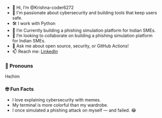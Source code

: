 - 👋 Hi, I’m @Krishna-coder6272
- 🔐 I'm passionate about cybersecurity and building tools that keep users safe.
- 🛠️ I work with Python
- 🌱 I’m Currently building a phishing simulation platform for Indian SMEs.
- 💞️ I’m looking to collaborate on building a phishing simulation platform for Indian SMEs.
- 💬 Ask me about open source, security, or GitHub Actions!
- 📫 Reach me: [LinkedIn]((https://www.linkedin.com/in/krishna-sahu-66a1b7275/))
### 👨 Pronouns 
He/him
### 🤓 Fun Facts
- I love explaining cybersecurity with memes.
- My terminal is more colorful than my wardrobe.
- I once simulated a phishing attack on myself — and failed. 😂


<!---
Krishna-coder6272/Krishna-coder6272 is a ✨ special ✨ repository because its `README.md` (this file) appears on your GitHub profile.
You can click the Preview link to take a look at your changes.
--->
